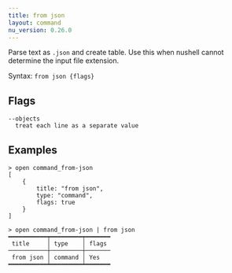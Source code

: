 ```yaml
---
title: from json
layout: command
nu_version: 0.26.0
---
```


Parse text as `.json` and create table. Use this when nushell cannot determine the input file extension.

Syntax: `from json {flags}`

## Flags

    --objects
      treat each line as a separate value

## Examples

```shell
> open command_from-json
[
    {
        title: "from json",
        type: "command",
        flags: true
    }
]
```

```shell
> open command_from-json | from json
━━━━━━━━━━━┯━━━━━━━━━┯━━━━━━━
 title     │ type    │ flags
───────────┼─────────┼───────
 from json │ command │ Yes
━━━━━━━━━━━┷━━━━━━━━━┷━━━━━━━
```
